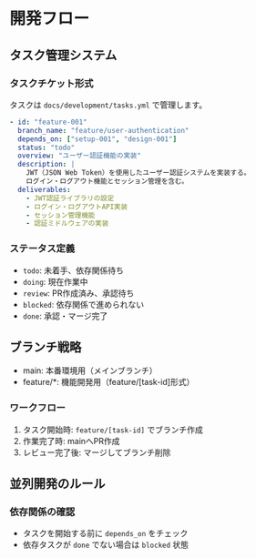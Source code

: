 # 開発フロー

## タスク管理システム

### タスクチケット形式
タスクは `docs/development/tasks.yml` で管理します。

```yaml
- id: "feature-001"
  branch_name: "feature/user-authentication"
  depends_on: ["setup-001", "design-001"]
  status: "todo"
  overview: "ユーザー認証機能の実装"
  description: |
    JWT（JSON Web Token）を使用したユーザー認証システムを実装する。
    ログイン・ログアウト機能とセッション管理を含む。
  deliverables:
    - JWT認証ライブラリの設定
    - ログイン・ログアウトAPI実装
    - セッション管理機能
    - 認証ミドルウェアの実装
```

### ステータス定義
- `todo`: 未着手、依存関係待ち
- `doing`: 現在作業中
- `review`: PR作成済み、承認待ち
- `blocked`: 依存関係で進められない
- `done`: 承認・マージ完了

## ブランチ戦略
- main: 本番環境用（メインブランチ）
- feature/*: 機能開発用（feature/[task-id]形式）

### ワークフロー
1. タスク開始時: `feature/[task-id]` でブランチ作成
2. 作業完了時: mainへPR作成
3. レビュー完了後: マージしてブランチ削除

## 並列開発のルール

### 依存関係の確認
- タスクを開始する前に `depends_on` をチェック
- 依存タスクが `done` でない場合は `blocked` 状態
